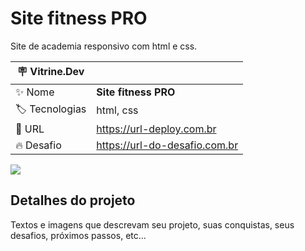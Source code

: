 # Site fitness PRO

Site de academia responsivo com html e css.

| :placard: Vitrine.Dev |     |
| -------------  | --- |
| :sparkles: Nome        | **Site fitness PRO**
| :label: Tecnologias |  html, css
| :rocket: URL         | https://url-deploy.com.br
| :fire: Desafio     | https://url-do-desafio.com.br

<!-- Inserir imagem com a #vitrinedev ao final do link -->
![](https://user-images.githubusercontent.com/84820359/209970279-0d9637fb-cd5d-4837-bd39-14e4a1e9ddfb.png#vitrinedev)

## Detalhes do projeto

Textos e imagens que descrevam seu projeto, suas conquistas, seus desafios, próximos passos, etc...

